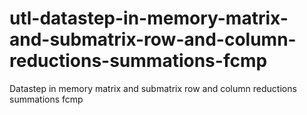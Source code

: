 # utl-datastep-in-memory-matrix-and-submatrix-row-and-column-reductions-summations-fcmp
Datastep in memory matrix and submatrix row and column reductions summations fcmp  
